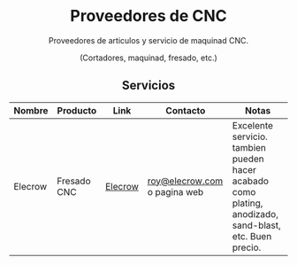 <h1 align="center" style="margin-top: 0px;">Proveedores de CNC</h1>
<p align="center" >Proveedores de articulos y servicio de maquinad CNC.</p>
<p align="center" >(Cortadores, maquinad, fresado, etc.)</p>

<div align="center" >
  
## Servicios
  
| Nombre | Producto | Link | Contacto | Notas |
| --------------- | --------------- | --------------- | --------------- | --------------- |
| Elecrow |Fresado CNC | [Elecrow](https://www.elecrow.com/pcb-manufacturing.html) | roy@elecrow.com o pagina web | Excelente servicio. tambien pueden hacer acabado como plating, anodizado, sand-blast, etc. Buen precio. |
  
</div>

<h1 align="center" style="margin-top: 0px;"></h1>

